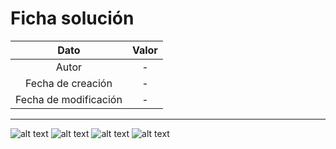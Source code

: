 # Ficha solución

| Dato | Valor | 
| :-------------------: | :---------------------: |
| Autor | - |
| Fecha de creación | - |
| Fecha de modificación | - |

---

![alt text](https://raw.githubusercontent.com/AleixMT/Problemas-Computadores/master/Soluciones/31/.fotos_enunciado_31/31-1.png)
![alt text](https://raw.githubusercontent.com/AleixMT/Problemas-Computadores/master/Soluciones/31/.fotos_enunciado_31/31-2.png)
![alt text](https://raw.githubusercontent.com/AleixMT/Problemas-Computadores/master/Soluciones/31/.fotos_enunciado_31/31-3.png)
![alt text](https://raw.githubusercontent.com/AleixMT/Problemas-Computadores/master/Soluciones/31/.fotos_enunciado_31/31-4.png)


